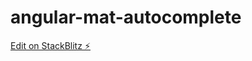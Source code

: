 # angular-mat-autocomplete

[Edit on StackBlitz ⚡️](https://stackblitz.com/edit/angular-mat-autocomplete-with-selected-value-gnx8mj)